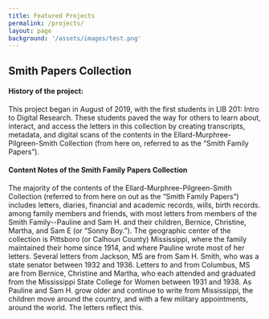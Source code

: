```yaml
---
title: Featured Projects
permalink: /projects/
layout: page
background: '/assets/images/test.png'
---
```

## Smith Papers Collection

#### History of the project:
This project began in August of 2019, with the first students in LIB 201: Intro to Digital Research. These students paved the way for others to learn about, interact, and access the letters in this collection by creating transcripts, metadata, and digital scans of the contents in the Ellard-Murphree-Pilgreen-Smith Collection (from here on, referred to as the “Smith Family Papers”).

#### Content Notes of the Smith Family Papers Collection
The majority of the contents of the Ellard-Murphree-Pilgreen-Smith Collection (referred to from here on out as the “Smith Family Papers”) includes letters, diaries, financial and academic records, wills, birth records.  among family members and friends, with most letters from members of the Smith Family--Pauline and Sam H. and their children, Bernice, Christine, Martha, and Sam E (or “Sonny Boy.”). The geographic center of the collection is Pittsboro (or Calhoun County) Mississippi, where the family maintained their home since 1914, and where Pauline wrote most of her letters. Several letters from Jackson, MS are from Sam H. Smith, who was a state senator between 1932 and 1936. Letters to and from Columbus, MS are from Bernice, Christine and Martha, who each attended and graduated from the Mississippi State College for Women between 1931 and 1938. As Pauline and Sam H. grow older and continue to write from Mississippi, the children move around the country, and with a few military appointments, around the world. The letters reflect this.
